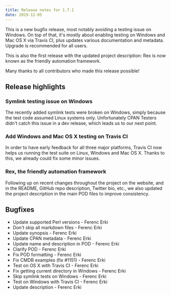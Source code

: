 ```yaml
---
title: Release notes for 1.7.1
date: 2019-12-05
---
```


This is a new bugfix release, most notably avoiding a testing issue on Windows. On top of that, it's mostly about enabling testing on Windows and Mac OS X via Travis CI, plus updates various documentation and metadata. Upgrade is recommended for all users.

This is also the first release with the updated project description: Rex is now known as the friendly automation framework.

Many thanks to all contributors who made this release possible!

## Release highlights

### Symlink testing issue on Windows

The recently added symlink tests were broken on Windows, simply because the test code assumed Linux systems only. Unfortunately CPAN Testers didn't catch this issue in a dev release, which leads us to our next point.

### Add Windows and Mac OS X testing on Travis CI

In order to have early feedback for all three major platforms, Travis CI now helps us running the test suite on Linux, Windows and Mac OS X. Thanks to this, we already could fix some minor issues.

### Rex, the friendly automation framework

Following up on recent changes throughout the project on the website, and in the README, GitHub repo description, Twitter bio, etc., we also updated the project description in the main POD files to improve consistency.

## Bugfixes

  * Update supported Perl versions - Ferenc Erki
  * Don't skip all markdown files - Ferenc Erki
  * Update synopsis - Ferenc Erki
  * Update CPAN metadata - Ferenc Erki
  * Update name and description in POD - Ferenc Erki
  * Clarify POD - Ferenc Erki
  * Fix POD formatting - Ferenc Erki
  * Fix CMDB examples (fix #1151) - Ferenc Erki
  * Test on OS X with Travis CI - Ferenc Erki
  * Fix getting current directory in Windows - Ferenc Erki
  * Skip symlink tests on Windows - Ferenc Erki
  * Test on Windows with Travis CI - Ferenc Erki
  * Update description - Ferenc Erki
